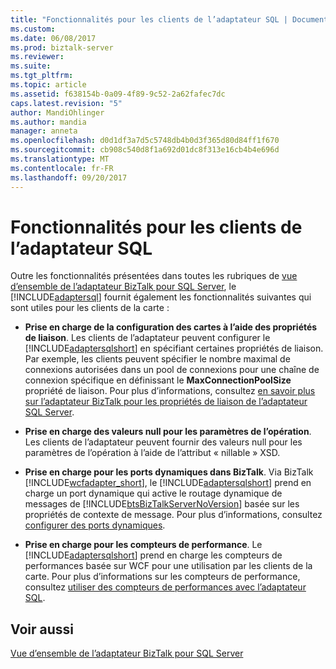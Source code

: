 ```yaml
---
title: "Fonctionnalités pour les clients de l’adaptateur SQL | Documents Microsoft"
ms.custom: 
ms.date: 06/08/2017
ms.prod: biztalk-server
ms.reviewer: 
ms.suite: 
ms.tgt_pltfrm: 
ms.topic: article
ms.assetid: f638154b-0a09-4f89-9c52-2a62fafec7dc
caps.latest.revision: "5"
author: MandiOhlinger
ms.author: mandia
manager: anneta
ms.openlocfilehash: d0d1df3a7d5c5748db4b0d3f365d80d84ff1f670
ms.sourcegitcommit: cb908c540d8f1a692d01dc8f313e16cb4b4e696d
ms.translationtype: MT
ms.contentlocale: fr-FR
ms.lasthandoff: 09/20/2017
---
```

# <a name="features-for-sql-adapter-clients"></a>Fonctionnalités pour les clients de l’adaptateur SQL
Outre les fonctionnalités présentées dans toutes les rubriques de [vue d’ensemble de l’adaptateur BizTalk pour SQL Server](../../adapters-and-accelerators/adapter-sql/overview-of-biztalk-adapter-for-sql-server.md), le [!INCLUDE[adaptersql](../../includes/adaptersql-md.md)] fournit également les fonctionnalités suivantes qui sont utiles pour les clients de la carte :  
  
-   **Prise en charge de la configuration des cartes à l’aide des propriétés de liaison**. Les clients de l’adaptateur peuvent configurer le [!INCLUDE[adaptersqlshort](../../includes/adaptersqlshort-md.md)] en spécifiant certaines propriétés de liaison. Par exemple, les clients peuvent spécifier le nombre maximal de connexions autorisées dans un pool de connexions pour une chaîne de connexion spécifique en définissant le **MaxConnectionPoolSize** propriété de liaison. Pour plus d’informations, consultez [en savoir plus sur l’adaptateur BizTalk pour les propriétés de liaison de l’adaptateur SQL Server](../../adapters-and-accelerators/adapter-sql/read-about-the-biztalk-adapter-for-sql-server-adapter-binding-properties.md).  
  
-   **Prise en charge des valeurs null pour les paramètres de l’opération**. Les clients de l’adaptateur peuvent fournir des valeurs null pour les paramètres de l’opération à l’aide de l’attribut « nillable » XSD.  
  
-   **Prise en charge pour les ports dynamiques dans BizTalk**. Via BizTalk [!INCLUDE[wcfadapter_short](../../includes/wcfadapter-short-md.md)], le [!INCLUDE[adaptersqlshort](../../includes/adaptersqlshort-md.md)] prend en charge un port dynamique qui active le routage dynamique de messages de [!INCLUDE[btsBizTalkServerNoVersion](../../includes/btsbiztalkservernoversion-md.md)] basée sur les propriétés de contexte de message. Pour plus d’informations, consultez [configurer des ports dynamiques](../../adapters-and-accelerators/adapter-sql/configure-dynamic-ports-in-the-sql-adapter.md).  
  
-   **Prise en charge pour les compteurs de performance**. Le [!INCLUDE[adaptersqlshort](../../includes/adaptersqlshort-md.md)] prend en charge les compteurs de performances basée sur WCF pour une utilisation par les clients de la carte. Pour plus d’informations sur les compteurs de performance, consultez [utiliser des compteurs de performances avec l’adaptateur SQL](../../adapters-and-accelerators/adapter-sql/use-performance-counters-with-the-sql-adapter.md).  
  
## <a name="see-also"></a>Voir aussi  
 [Vue d’ensemble de l’adaptateur BizTalk pour SQL Server](../../adapters-and-accelerators/adapter-sql/overview-of-biztalk-adapter-for-sql-server.md)